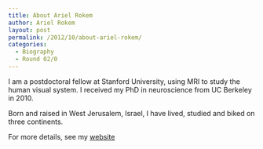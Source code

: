 ```yaml
---
title: About Ariel Rokem
author: Ariel Rokem
layout: post
permalink: /2012/10/about-ariel-rokem/
categories:
  - Biography
  - Round 02/0
---
```

I am a postdoctoral fellow at Stanford University, using MRI to study the human visual system. I received my PhD in neuroscience from UC Berkeley in 2010.

Born and raised in West Jerusalem, Israel, I have lived, studied and biked on three continents.

For more details, see my [website][1]

 [1]: http://arokem.org